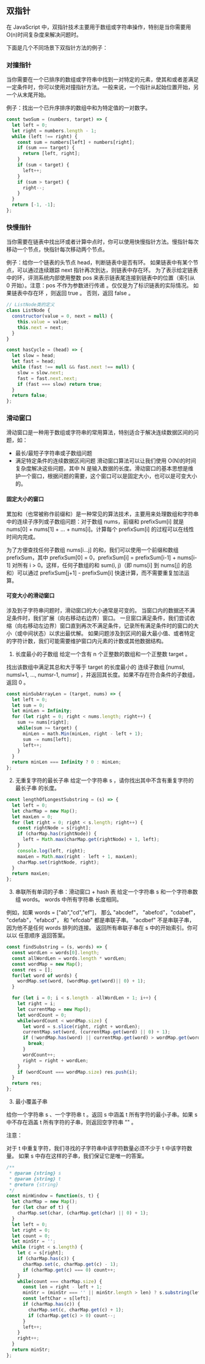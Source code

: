 ## 双指针

在 JavaScript 中，双指针技术主要用于数组或字符串操作，特别是当你需要用 O(n)时间复杂度来解决问题时。

下面是几个不同场景下双指针方法的例子：

### 对撞指针

当你需要在一个已排序的数组或字符串中找到一对特定的元素，使其和或者差满足一定条件时，你可以使用对撞指针方法。一般来说，一个指针从起始位置开始，另一个从末尾开始。

例子：找出一个已升序排序的数组中和为特定值的一对数字。

```js
const twoSum = (numbers, target) => {
  let left = 0;
  let right = numbers.length - 1;
  while (left !== right) {
    const sum = numbers[left] + numbers[right];
    if (sum === target) {
      return [left, right];
    }
    if (sum < target) {
      left++;
    }
    if (sum > target) {
      right--;
    }
  }
  return [-1, -1];
};
```

### 快慢指针

当你需要在链表中找出环或者计算中点时，你可以使用快慢指针方法。慢指针每次移动一个节点，快指针每次移动两个节点。

例子：给你一个链表的头节点 head，判断链表中是否有环。
如果链表中有某个节点，可以通过连续跟踪 next 指针再次到达，则链表中存在环。 为了表示给定链表中的环，评测系统内部使用整数 pos 来表示链表尾连接到链表中的位置（索引从 0 开始）。注意：pos 不作为参数进行传递 。仅仅是为了标识链表的实际情况。
如果链表中存在环 ，则返回 true 。 否则，返回 false 。

```js
// ListNode类的定义
class ListNode {
  constructor(value = 0, next = null) {
    this.value = value;
    this.next = next;
  }
}

const hasCycle = (head) => {
  let slow = head;
  let fast = head;
  while (fast !== null && fast.next !== null) {
    slow = slow.next;
    fast = fast.next.next;
    if (fast === slow) return true;
  }
  return false;
};
```

### 滑动窗口

滑动窗口是一种用于数组或字符串的常用算法，特别适合于解决连续数据区间的问题，如：

- 最长/最短子字符串或子数组问题
- 满足特定条件的连续数据区间问题
  滑动窗口算法可以让我们使用 O(N)的时间复杂度解决这些问题，其中 N 是输入数据的长度。滑动窗口的基本思想是维护一个窗口，根据问题的需要，这个窗口可以是固定大小，也可以是可变大小的。

#### 固定大小的窗口

累加和（也常被称作前缀和）是一种常见的算法技术，主要用来处理数组和字符串中的连续子序列或子数组问题：对于数组 nums，前缀和 prefixSum[i] 就是 nums[0] + nums[1] + ... + nums[i]。计算每个 prefixSum[i] 的过程可以在线性时间内完成。

为了方便查找任何子数组 nums[i...j] 的和，我们可以使用一个前缀和数组 prefixSum，其中 prefixSum[0] = 0，prefixSum[i] = prefixSum[i-1] + nums[i-1] 对所有 i > 0。这样，任何子数组的和 sum(i, j)（即 nums[i] 到 nums[j] 的总和）可以通过 prefixSum[j+1] - prefixSum[i] 快速计算，而不需要重复加法运算。

#### 可变大小的滑动窗口

涉及到子字符串问题时，滑动窗口的大小通常是可变的。
当窗口内的数据还不满足条件时，我们扩展（向右移动右边界）窗口。
一旦窗口满足条件，我们尝试收缩（向右移动左边界）窗口直到再次不满足条件，记录所有满足条件时的窗口的大小（或中间状态）以求出最优解。
如果问题涉及到区间的最大最小值、或者特定的字符计数，我们可能需要维护窗口内元素的计数或其他数据结构。

1. 长度最小的子数组
   给定一个含有 n 个正整数的数组和一个正整数 target 。

找出该数组中满足其总和大于等于 target 的长度最小的 连续子数组 [numsl, numsl+1, ..., numsr-1, numsr] ，并返回其长度。如果不存在符合条件的子数组，返回 0 。

```js
const minSubArrayLen = (target, nums) => {
  let left = 0;
  let sum = 0;
  let minLen = Infinity;
  for (let right = 0; right < nums.length; right++) {
    sum += nums[right];
    while(sum >= target) {
      minLen = math.Min(minLen, right - left + 1);
      sum -= nums[left];
      left++;
    }
  }
  return minLen === Infinity ? 0 : minLen;
};
```

2. 无重复字符的最长子串
   给定一个字符串 s ，请你找出其中不含有重复字符的 最长子串 的长度。

```js
const lengthOfLongestSubstring = (s) => {
  let left = 0;
  let charMap = new Map();
  let maxLen = 0;
  for (let right = 0; right < s.length; right++) {
    const rightNode = s[right];
    if (charMap.has(rightNode)) {
      left = Math.max(charMap.get(rightNode) + 1, left);
    }
    console.log(left, right);
    maxLen = Math.max(right - left + 1, maxLen);
    charMap.set(rightNode, right);
  }
  return maxLen;
};
```

3. 串联所有单词的子串：滑动窗口 + hash 表
   给定一个字符串 s 和一个字符串数组 words。 words 中所有字符串 长度相同。

例如，如果 words = ["ab","cd","ef"]， 那么 "abcdef"， "abefcd"，"cdabef"， "cdefab"，"efabcd"， 和 "efcdab" 都是串联子串。 "acdbef" 不是串联子串，因为他不是任何 words 排列的连接。
返回所有串联子串在 s 中的开始索引。你可以以 任意顺序 返回答案。

```js
const findSubstring = (s, words) => {
  const wordLen = words[0].length;
  const allWordLen = words.length * wordLen;
  const wordMap = new Map();
  const res = [];
  for(let word of words) {
    wordMap.set(word, (wordMap.get(word)|| 0) + 1);
  }

  for (let i = 0; i < s.length - allWordLen + 1; i++) {
    let right = i;
    let currentMap = new Map();
    let wordCount = 0;
    while(wordCount < wordMap.size) {
      let word = s.slice(right, right + wordLen);
      currentMap.set(word, (currentMap.get(word) || 0) + 1);
      if (!wordMap.has(word) || currentMap.get(word) > wordMap.get(word)) {
        break;
      }
      wordCount++;
      right = right + wordLen;
    }
    if (wordCount === wordMap.size) res.push(i);
  }
  return res;
};
```

3. 最小覆盖子串

给你一个字符串 s 、一个字符串 t 。返回 s 中涵盖 t 所有字符的最小子串。如果 s 中不存在涵盖 t 所有字符的子串，则返回空字符串 "" 。

注意：

对于 t 中重复字符，我们寻找的子字符串中该字符数量必须不少于 t 中该字符数量。
如果 s 中存在这样的子串，我们保证它是唯一的答案。

```js
/**
 * @param {string} s
 * @param {string} t
 * @return {string}
 */
const minWindow = function(s, t) {
  let charMap = new Map();
  for (let char of t) {
    charMap.set(char, (charMap.get(char) || 0) + 1);
  }
  let left = 0;
  let right = 0;
  let count = 0;
  let minStr = '';
  while (right < s.length) {
    let c = s[right];
    if (charMap.has(c)) {
      charMap.set(c, charMap.get(c) - 1);
      if (charMap.get(c) === 0) count++;
    }
    while(count === charMap.size) {
      const len = right - left + 1;
      minStr = (minStr === '' || minStr.length > len) ? s.substring(left, right + 1);
      const leftChar = s[left];
      if (charMap.has(c)) {
        charMap.set(c, charMap.get(c) + 1);
        if (charMap.get(c) > 0) count--;
      }
      left++;
    }
    right++;
  }
  return minStr;
};
```
